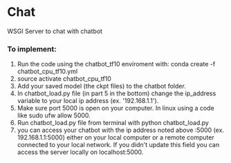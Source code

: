 # Chat
WSGI Server to chat with chatbot

### To implement:
1. Run the code using the chatbot_tf10 enviroment with: conda create -f chatbot_cpu_tf10.yml   
2. source activate chatbot_cpu_tf10
3. Add your saved model (the ckpt files) to the chatbot folder.  
4. In chatbot_load.py file (in part 5 in the bottom) change the ip_address variable to your local ip address (ex. '192.168.1.1').  
5. Make sure port 5000 is open on your computer. In linux using a code like sudo ufw allow 5000.  
6. Run chatbot_load.py file from terminal with python chatbot_load.py  
7. you can access your chatbot with the ip address noted above :5000 (ex. 192.168.1.1:5000) either on your local computer or a remote computer connected to your local network. If you didn't update this field you can access the server locally on localhost:5000.   
